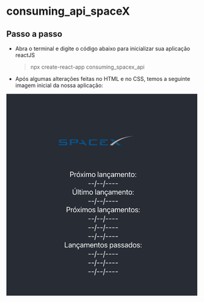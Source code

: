 # consuming_api_spaceX
## Passo a passo

* Abra o terminal e digite o código abaixo para inicializar sua aplicação reactJS
	> npx create-react-app consuming_spacex_api
* Após algumas alterações feitas no HTML e no CSS, temos a seguinte imagem inicial da nossa aplicação:  
<img src="imagem_inicial_app.png" width="500px">
